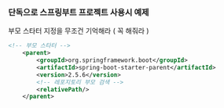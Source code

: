 ### 단독으로 스프링부트 프로젝트 사용시 예제
부모 스타터 지정을 무조건 기억해라 ( 꼭 해줘라 )

```xml
<!-- 부모 스타터 -->
	<parent>
		<groupId>org.springframework.boot</groupId>
		<artifactId>spring-boot-starter-parent</artifactId>
		<version>2.5.6</version>
		<!-- 레포지토리 부모 검색 -->
		<relativePath/>
	</parent>
```